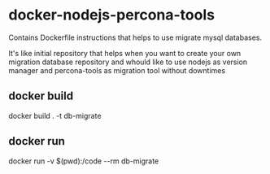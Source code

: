 # docker-nodejs-percona-tools
Contains Dockerfile instructions that helps to use migrate mysql databases.

It's like initial repository that helps when you want to create your own migration database repository and whould like to use nodejs as version manager and percona-tools as migration tool without downtimes


## docker build

docker build . -t db-migrate

## docker run 

docker run -v $(pwd):/code --rm db-migrate
